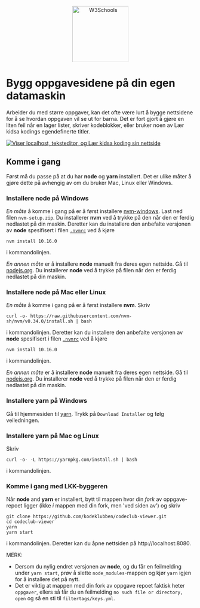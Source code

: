 <p align="center">
<img border="0" alt="W3Schools" src="https://github.com/kodeklubben/oppgaver-wiki/blob/master/images/kodeklubb-byggeren/node-yarn-logo.png" height="150t">
</p>

# Bygg oppgavesidene på din egen datamaskin

Arbeider du med større oppgaver, kan det ofte være lurt å bygge nettsidene for å
se hvordan oppgaven vil se ut for barna. Det er fort gjort å gjøre en liten feil
når en lager lister, skriver kodeblokker, eller bruker noen av Lær kidsa kodings
egendefinerte titler.

[![Viser localhost, teksteditor, og Lær kidsa koding sin
nettside](https://github.com/Oisov/oppgave/wiki/images/kodeklubb-byggeren/localhost.png "Viser localhost, teksteditor, og Lær kidsa koding sin
nettside")](https://github.com/Oisov/oppgave/wiki/Bygge-oppgavesidene-lokalt/edit)

## Komme i gang

Først må du passe på at du har **node** og **yarn** installert. Det er ulike
måter å gjøre dette på avhengig av om du bruker Mac, Linux eller Windows.

### Installere node på Windows

_En måte_ å komme i gang på er å først installere
[nvm-windows](https://github.com/coreybutler/nvm-windows/releases). Last ned
filen `nvm-setup.zip`. Du installerer **nvm** ved å trykke på den når den er
ferdig nedlastet på din maskin. Deretter kan du installere den anbefalte
versjonen av **node** spesifisert i filen
[`.nvmrc`](https://github.com/kodeklubben/codeclub-viewer/blob/master/.nvmrc)
ved å kjøre

    nvm install 10.16.0

i kommandolinjen.

_En annen måte_ er å installere **node** manuelt fra deres egen nettside. Gå
til [nodejs.org](https://nodejs.org/en). Du installerer **node** ved å trykke
på filen når den er ferdig nedlastet på din maskin.

### Installere node på Mac eller Linux

_En måte_ å komme i gang på er å først installere
**nvm**. Skriv

    curl -o- https://raw.githubusercontent.com/nvm-sh/nvm/v0.34.0/install.sh | bash

i kommandolinjen. Deretter kan du installere den anbefalte versjonen av
**node** spesifisert i filen
[`.nvmrc`](https://github.com/kodeklubben/codeclub-viewer/blob/master/.nvmrc)
ved å kjøre

    nvm install 10.16.0

i kommandolinjen.

_En annen måte_ er å installere **node** manuelt fra deres egen nettside. Gå
til [nodejs.org](https://nodejs.org/en). Du installerer **node** ved å trykke
på filen når den er ferdig nedlastet på din maskin.

### Installere yarn på Windows

Gå til hjemmesiden til
[yarn](https://yarnpkg.com/lang/en/docs/install/#windows-stable). Trykk på
`Download Installer` og følg veiledningen.

### Installere yarn på Mac og Linux

Skriv

    curl -o- -L https://yarnpkg.com/install.sh | bash

i kommandolinjen.

### Komme i gang med LKK-byggeren

Når **node** and **yarn** er installert, bytt til mappen hvor din _fork_ av
oppgave-repoet ligger (ikke _i_ mappen med din fork, men 'ved siden av') og
skriv

```
git clone https://github.com/kodeklubben/codeclub-viewer.git
cd codeclub-viewer
yarn
yarn start
```

i kommandolinjen. Deretter kan du åpne nettsiden på http://localhost:8080.

MERK:

- Dersom du nylig endret versjonen av **node**, og du får en feilmelding under
  `yarn start`, prøv å slette `node_modules`-mappen og kjør
  `yarn` igjen for å installere det på nytt.
- Det er viktig at mappen med din fork av oppgave repoet faktisk heter
  `oppgaver`, ellers så får du en feilmelding `no such file or directory, open`
  og så en sti til `filtertags/keys.yml`.
